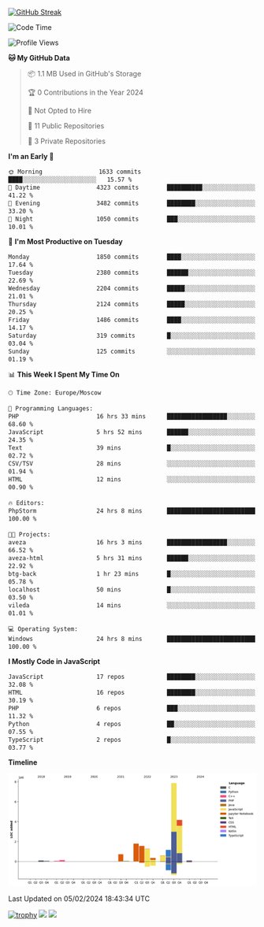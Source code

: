 [![GitHub Streak](https://github-readme-streak-stats.herokuapp.com/?user=yogik10)](https://git.io/streak-stats)
<!--START_SECTION:waka-->
![Code Time](http://img.shields.io/badge/Code%20Time-204%20hrs%2057%20mins-blue)

![Profile Views](http://img.shields.io/badge/Profile%20Views-0-blue)

**🐱 My GitHub Data** 

> 📦 1.1 MB Used in GitHub's Storage 
 > 
> 🏆 0 Contributions in the Year 2024
 > 
> 🚫 Not Opted to Hire
 > 
> 📜 11 Public Repositories 
 > 
> 🔑 3 Private Repositories 
 > 
**I'm an Early 🐤** 

```text
🌞 Morning                1633 commits        ████░░░░░░░░░░░░░░░░░░░░░   15.57 % 
🌆 Daytime                4323 commits        ██████████░░░░░░░░░░░░░░░   41.22 % 
🌃 Evening                3482 commits        ████████░░░░░░░░░░░░░░░░░   33.20 % 
🌙 Night                  1050 commits        ███░░░░░░░░░░░░░░░░░░░░░░   10.01 % 
```
📅 **I'm Most Productive on Tuesday** 

```text
Monday                   1850 commits        ████░░░░░░░░░░░░░░░░░░░░░   17.64 % 
Tuesday                  2380 commits        ██████░░░░░░░░░░░░░░░░░░░   22.69 % 
Wednesday                2204 commits        █████░░░░░░░░░░░░░░░░░░░░   21.01 % 
Thursday                 2124 commits        █████░░░░░░░░░░░░░░░░░░░░   20.25 % 
Friday                   1486 commits        ████░░░░░░░░░░░░░░░░░░░░░   14.17 % 
Saturday                 319 commits         █░░░░░░░░░░░░░░░░░░░░░░░░   03.04 % 
Sunday                   125 commits         ░░░░░░░░░░░░░░░░░░░░░░░░░   01.19 % 
```


📊 **This Week I Spent My Time On** 

```text
🕑︎ Time Zone: Europe/Moscow

💬 Programming Languages: 
PHP                      16 hrs 33 mins      █████████████████░░░░░░░░   68.60 % 
JavaScript               5 hrs 52 mins       ██████░░░░░░░░░░░░░░░░░░░   24.35 % 
Text                     39 mins             █░░░░░░░░░░░░░░░░░░░░░░░░   02.72 % 
CSV/TSV                  28 mins             ░░░░░░░░░░░░░░░░░░░░░░░░░   01.94 % 
HTML                     12 mins             ░░░░░░░░░░░░░░░░░░░░░░░░░   00.90 % 

🔥 Editors: 
PhpStorm                 24 hrs 8 mins       █████████████████████████   100.00 % 

🐱‍💻 Projects: 
aveza                    16 hrs 3 mins       █████████████████░░░░░░░░   66.52 % 
aveza-html               5 hrs 31 mins       ██████░░░░░░░░░░░░░░░░░░░   22.92 % 
btg-back                 1 hr 23 mins        █░░░░░░░░░░░░░░░░░░░░░░░░   05.78 % 
localhost                50 mins             █░░░░░░░░░░░░░░░░░░░░░░░░   03.50 % 
vileda                   14 mins             ░░░░░░░░░░░░░░░░░░░░░░░░░   01.01 % 

💻 Operating System: 
Windows                  24 hrs 8 mins       █████████████████████████   100.00 % 
```

**I Mostly Code in JavaScript** 

```text
JavaScript               17 repos            ████████░░░░░░░░░░░░░░░░░   32.08 % 
HTML                     16 repos            ████████░░░░░░░░░░░░░░░░░   30.19 % 
PHP                      6 repos             ███░░░░░░░░░░░░░░░░░░░░░░   11.32 % 
Python                   4 repos             ██░░░░░░░░░░░░░░░░░░░░░░░   07.55 % 
TypeScript               2 repos             █░░░░░░░░░░░░░░░░░░░░░░░░   03.77 % 
```



**Timeline**

![Lines of Code chart](https://raw.githubusercontent.com/Yogik10/Yogik10/main/assets/bar_graph.png)


 Last Updated on 05/02/2024 18:43:34 UTC
<!--END_SECTION:waka-->
[![trophy](https://github-profile-trophy.vercel.app/?username=yogik10)](https://github.com/ryo-ma/github-profile-trophy)
![](https://github-profile-summary-cards.vercel.app/api/cards/profile-details?username=yogik10&theme=solarized_dark)
![](https://github-profile-summary-cards.vercel.app/api/cards/most-commit-language?username=yogik10&theme=solarized_dark)


